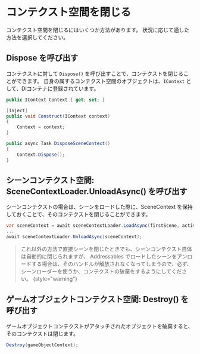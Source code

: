 # コンテクスト空間を閉じる

コンテクスト空間を閉じるにはいくつか方法があります。
状況に応じて適した方法を選択してください。

## Dispose を呼び出す

コンテクストに対して ```Dispose()``` を呼び出すことで、コンテクストを閉じることができます。
自身の属するコンテクスト空間のオブジェクトは、```IContext``` として、DIコンテナに登録されています。

```C#
public IContext Context { get; set; }

[Inject]
public void Construct(IContext context)
{
    Context = context;
}

public async Task DisposeSceneContext()
{
    Context.Dispose();
}
```

## シーンコンテクスト空間: SceneContextLoader.UnloadAsync() を呼び出す

シーンコンテクストの場合は、シーンをロードした際に、SceneContext を保持しておくことで、そのコンテクストを閉じることができます。

```C#
var sceneContext = await sceneContextLoader.LoadAsync(firstScene, active: true);
...
await sceneContextLoader.UnloadAsync(sceneContext);
```

> これ以外の方法で直接シーンを閉じたときでも、シーンコンテクスト自体は自動的に閉じられますが、
> Addressables でロードしたシーンをアンロードする場合は、そのハンドルが解放されなくなってしまうので、必ず、シーンローダーを使うか、コンテクストの破棄をするようにしてください。
{style="warning"}


## ゲームオブジェクトコンテクスト空間: Destroy() を呼び出す

ゲームオブジェクトコンテクストがアタッチされたオブジェクトを破棄すると、そのコンテクストは閉じます。

```C#
Destroy(gameObjectContext);
```

